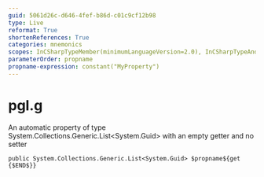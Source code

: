```yaml
---
guid: 5061d26c-d646-4fef-b86d-c01c9cf12b98
type: Live
reformat: True
shortenReferences: True
categories: mnemonics
scopes: InCSharpTypeMember(minimumLanguageVersion=2.0), InCSharpTypeAndNamespace(minimumLanguageVersion=2.0)
parameterOrder: propname
propname-expression: constant("MyProperty")
---
```


# pgl.g

An automatic property of type System.Collections.Generic.List<System.Guid> with an empty getter and no setter

```
public System.Collections.Generic.List<System.Guid> $propname${get {$END$}}
```
